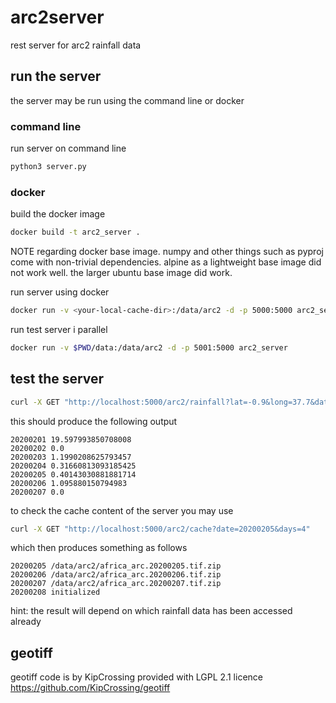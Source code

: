 # arc2server
rest server for arc2 rainfall data

## run the server

the server may be run using the command line or docker

### command line

run server on command line

``` bash
python3 server.py
```

### docker

build the docker image

``` bash
docker build -t arc2_server .
```

NOTE regarding docker base image. numpy and other things such as pyproj come with non-trivial dependencies.
alpine as a lightweight base image did not work well. the larger ubuntu base image did work.

run server using docker

``` bash
docker run -v <your-local-cache-dir>:/data/arc2 -d -p 5000:5000 arc2_server
```

run test server i parallel
``` bash
docker run -v $PWD/data:/data/arc2 -d -p 5001:5000 arc2_server
```

## test the server

``` bash
curl -X GET "http://localhost:5000/arc2/rainfall?lat=-0.9&long=37.7&date=20200201&days=7"
```

this should produce the following output

```
20200201 19.597993850708008
20200202 0.0
20200203 1.1990208625793457
20200204 0.31660813093185425
20200205 0.40143030881881714
20200206 1.095880150794983
20200207 0.0
```

to check the cache content of the server you may use

``` bash
curl -X GET "http://localhost:5000/arc2/cache?date=20200205&days=4"
```

which then produces something as follows

```
20200205 /data/arc2/africa_arc.20200205.tif.zip
20200206 /data/arc2/africa_arc.20200206.tif.zip
20200207 /data/arc2/africa_arc.20200207.tif.zip
20200208 initialized
```

hint: the result will depend on which rainfall data has been accessed already

## geotiff

geotiff code is by KipCrossing provided with LGPL 2.1 licence
https://github.com/KipCrossing/geotiff

